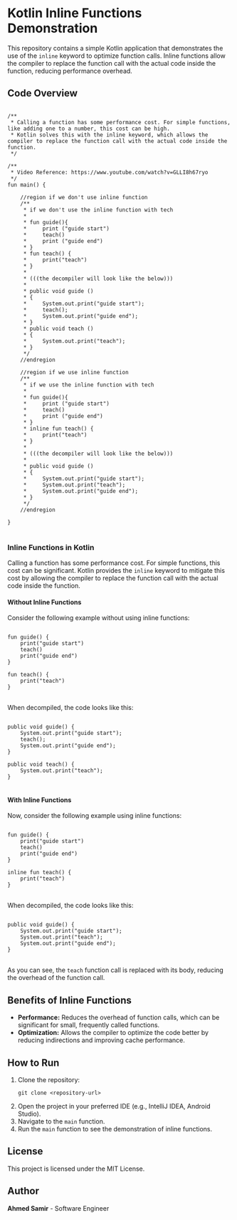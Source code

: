 <body>

<h1>Kotlin Inline Functions Demonstration</h1>

<p>This repository contains a simple Kotlin application that demonstrates the use of the <code>inline</code> keyword to optimize function calls. Inline functions allow the compiler to replace the function call with the actual code inside the function, reducing performance overhead.</p>

<h2>Code Overview</h2>

<pre>
<code>
/**
 * Calling a function has some performance cost. For simple functions, like adding one to a number, this cost can be high.
 * Kotlin solves this with the inline keyword, which allows the compiler to replace the function call with the actual code inside the function.
 */

/**
 * Video Reference: https://www.youtube.com/watch?v=GLLI8h67ryo
 */
fun main() {

    //region if we don't use inline function
    /**
     * if we don't use the inline function with tech
     *
     * fun guide(){
     *     print ("guide start")
     *     teach()
     *     print ("guide end")
     * }
     * fun teach() {
     *     print("teach")
     * }
     *
     * (((the decompiler will look like the below)))
     *
     * public void guide ()
     * {
     *     System.out.print("guide start");
     *     teach();
     *     System.out.print("guide end");
     * }
     * public void teach ()
     * {
     *     System.out.print("teach");
     * }
     */
    //endregion

    //region if we use inline function
    /**
     * if we use the inline function with tech
     *
     * fun guide(){
     *     print ("guide start")
     *     teach()
     *     print ("guide end")
     * }
     * inline fun teach() {
     *     print("teach")
     * }
     *
     * (((the decompiler will look like the below)))
     *
     * public void guide ()
     * {
     *     System.out.print("guide start");
     *     System.out.print("teach");
     *     System.out.print("guide end");
     * }
     */
    //endregion

}
</code>
</pre>

<h3>Inline Functions in Kotlin</h3>

<p>Calling a function has some performance cost. For simple functions, this cost can be significant. Kotlin provides the <code>inline</code> keyword to mitigate this cost by allowing the compiler to replace the function call with the actual code inside the function.</p>

<h4>Without Inline Functions</h4>
<p>Consider the following example without using inline functions:</p>

<pre>
<code>
fun guide() {
    print("guide start")
    teach()
    print("guide end")
}

fun teach() {
    print("teach")
}
</code>
</pre>

<p>When decompiled, the code looks like this:</p>

<pre>
<code>
public void guide() {
    System.out.print("guide start");
    teach();
    System.out.print("guide end");
}

public void teach() {
    System.out.print("teach");
}
</code>
</pre>

<h4>With Inline Functions</h4>
<p>Now, consider the following example using inline functions:</p>

<pre>
<code>
fun guide() {
    print("guide start")
    teach()
    print("guide end")
}

inline fun teach() {
    print("teach")
}
</code>
</pre>

<p>When decompiled, the code looks like this:</p>

<pre>
<code>
public void guide() {
    System.out.print("guide start");
    System.out.print("teach");
    System.out.print("guide end");
}
</code>
</pre>

<p>As you can see, the <code>teach</code> function call is replaced with its body, reducing the overhead of the function call.</p>

<h2>Benefits of Inline Functions</h2>

<ul>
    <li><strong>Performance:</strong> Reduces the overhead of function calls, which can be significant for small, frequently called functions.</li>
    <li><strong>Optimization:</strong> Allows the compiler to optimize the code better by reducing indirections and improving cache performance.</li>
</ul>

<h2>How to Run</h2>

<ol>
    <li>Clone the repository:
        <pre><code>git clone &lt;repository-url&gt;</code></pre>
    </li>
    <li>Open the project in your preferred IDE (e.g., IntelliJ IDEA, Android Studio).</li>
    <li>Navigate to the <code>main</code> function.</li>
    <li>Run the <code>main</code> function to see the demonstration of inline functions.</li>
</ol>

<h2>License</h2>

<p>This project is licensed under the MIT License.</p>

<h2>Author</h2>

<p><strong>Ahmed Samir</strong> - Software Engineer</p>

</body>
</html>
